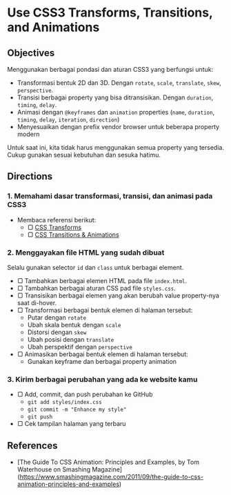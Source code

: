 # Use CSS3 Transforms, Transitions, and Animations

## Objectives

Menggunakan berbagai pondasi dan aturan CSS3 yang berfungsi untuk:

- Transformasi bentuk 2D dan 3D. Dengan `rotate`, `scale`, `translate`, `skew`, `perspective`.
- Transisi berbagai property yang bisa ditransisikan. Dengan `duration`, `timing`, `delay`.
- Animasi dengan `@keyframes` dan `animation` properties (`name`, `duration`, `timing`, `delay`, `iteration`, `direction`)
- Menyesuaikan dengan prefix vendor browser untuk beberapa property modern

Untuk saat ini, kita tidak harus menggunakan semua property yang tersedia. Cukup gunakan sesuai kebutuhan dan sesuka hatimu.

## Directions

### 1. Memahami dasar transformasi, transisi, dan animasi pada CSS3

- Membaca referensi berikut:
  - ▢ [CSS Transforms](http://learn.shayhowe.com/advanced-html-css/css-transforms)
  - ▢ [CSS Transitions & Animations](http://learn.shayhowe.com/advanced-html-css/transitions-animations)

### 2. Menggayakan file HTML yang sudah dibuat

Selalu gunakan selector `id` dan `class` untuk berbagai element.

- ▢ Tambahkan berbagai elemen HTML pada file `index.html`.
- ▢ Tambahkan berbagai aturan CSS pad file `styles.css`.
- ▢ Transisikan berbagai elemen yang akan berubah value property-nya saat di-hover.
- ▢ Transformasi berbagai bentuk elemen di halaman tersebut:
  - Putar dengan `rotate`
  - Ubah skala bentuk dengan `scale`
  - Distorsi dengan `skew`
  - Ubah posisi dengan `translate`
  - Ubah perspektif dengan `perspective`
- ▢ Animasikan berbagai bentuk elemen di halaman tersebut:
  - Gunakan keyframe dan berbagai property animation

### 3. Kirim berbagai perubahan yang ada ke website kamu

- ▢ Add, commit, dan push perubahan ke GitHub
  - `git add styles/index.css`
  - `git commit -m "Enhance my style"`
  - `git push`
- ▢ Cek tampilan halaman yang terbaru

## References

- [The Guide To CSS Animation: Principles and Examples, by Tom Waterhouse on Smashing Magazine] (https://www.smashingmagazine.com/2011/09/the-guide-to-css-animation-principles-and-examples)
